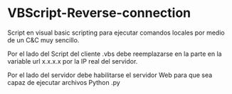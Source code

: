 # VBScript-Reverse-connection

Script en visual basic scripting para ejecutar comandos locales por medio de un C&C muy sencillo.

Por el lado del Script del cliente .vbs debe reemplazarse en la parte en la variable url x.x.x.x por la IP real del servidor.

Por el lado del servidor debe habilitarse el servidor Web para que sea capaz de ejecutar archivos Python .py
